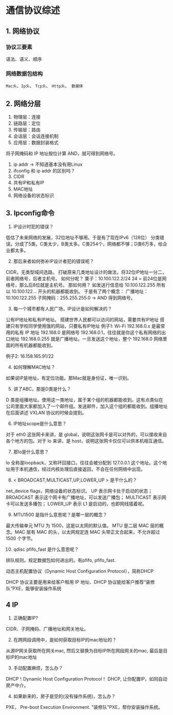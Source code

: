 # 通信协议综述

## 1. 网络协议

### 协议三要素

语法、语义、顺序
### 网络数据包结构

`Mac头`、`Ip头`、 `Tcp头`、 `Http头`、` 数据体`

## 2. 网络分层

1. 物理层：连接
2. 链路层：定位
3. 传输层：路由
4. 会话层：会话连接机制
5. 应用层：数据封装格式



将子网掩码和 IP 地址按位计算 AND，就可得到网络号。

1. ip addr → 不知道基本没有用Linux
2. ifconfig 和 ip addr 的区别吗？
3. CIDR
4. 共有IP和私有IP
5. MAC地址
6. 网络设备的状态标识

## 3. Ipconfig命令

1. IP设计时犯的错误？

低估了未来网络的发展，32位地址不够用。于是有了现在IPv6（128位）
分类错误。分成了5类。C类太少，B类太多。C类254个，网络都不够；D类6万多，给企业都太多。

2. 那后来者如何弥补IP设计者犯的错误呢？

CIDR，无类型域间选路。
打破原来几类地址设计的做法，将32位IP地址一分二，前者网络号，后者主机号。
如何分呢？
栗子：10.100.122.2/24
24 = 前24位是网络号，那么后8位就是主机号。
那如何用？
如发送行信息给 10.100.122.255
所有以 10.100.122... 开头的机器都能收到。
于是有了两个概念：
广播地址：10.100.122.255
子网掩码：255.255.255.0 -> AND 得到网络号。

3. 每一个城市都有人民广场，IP设计是如何解决的？

公有IP地址和私有IP地址。
搭建世界人民都可以访问的网站，需要共有IP地址
搭建只有学校同学使用饿的网站，只要私有IP地址
例子1: Wi-Fi
 192.168.0.x 是最常用的私有 IP 地址
192.168.0 是网络号
192.168.0.1，往往就是你这个私有网络的出口地址
192.168.0.255 就是广播地址。一旦发送这个地址，整个 192.168.0 网络里面的所有机器都能收到。

例子2: 16.158.165.91/22

4. 如何理解MAC地址？

如果说IP是地址，有定位功能。那Mac就是身份证，唯一识别。



5. 讲了ABC，那是D类是什么？

D 类是组播地址。使用这一类地址，属于某个组的机器都能收到。这有点类似在公司里面大家都加入了一个邮件组。发送邮件，加入这个组的都能收到。组播地址在后面讲述 VXLAN 协议的时候会提到。

6. IP地址scope是什么意思？

对于 eth0 这张网卡来讲，是 global，说明这张网卡是可以对外的，可以接收来自各个地方的包。对于 lo 来讲，是 host，说明这张网卡仅仅可以供本机相互通信。

7. 那lo是什么意思？

lo 全称是loopback，又称环回接口，往往会被分配到 127.0.0.1 这个地址。这个地址用于本机通信，经过内核处理后直接返回，不会在任何网络中出现。

8. < BROADCAST,MULTICAST,UP,LOWER_UP > 是干什么的？

net_device flags，网络设备的状态标识。
UP 表示网卡处于启动的状态；
BROADCAST 表示这个网卡有广播地址，可以发送广播包；
MULTICAST 表示网卡可以发送多播包；
LOWER_UP 表示 L1 是启动的，也即网线插着呢。

9. MTU1500 是指什么意思呢？是哪一层的概念？

最大传输单元 MTU 为 1500，这是以太网的默认值。
MTU 是二层 MAC 层的概念。MAC 层有 MAC 的头，以太网规定连 MAC 头带正文合起来，不允许超过 1500 个字节。

10. qdisc pfifo_fast 是什么意思呢？

排队规则。规定数据包如何进出的。有pfifo, pfifo_fast. 

动态主机配置协议（Dynamic Host Configuration Protocol），简称DHCP

DHCP 协议主要是用来给客户租用 IP 地址、DHCP 协议能给客户推荐“装修队”PXE，能够安装操作系统

## 4 IP

1. 正确配置IP?

CIDR、子网掩码、广播地址和网关地址。

2. 在跨网段调用中，是如何获取目标IP的mac地址的？

从源IP网关获取所在网关mac,
然后又替换为目标IP所在网段网关的mac,
最后是目标IP的mac地址

3. 手动配置麻烦，怎么办？

DHCP！Dynamic Host Configuration Protocol！
DHCP, 让你配置IP，如同自动房产中介。

4. 如果新来的，房子是空的(没有操作系统)，怎么办？

PXE， Pre-boot Execution Environment.
"装修队"PXE，帮你安装操作系统。



